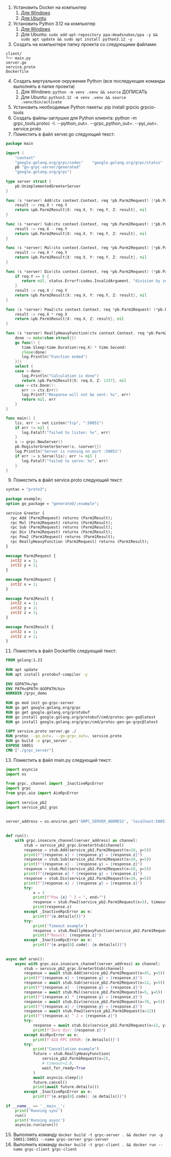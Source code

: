 1. Установить Docker на компьютер
    1. [Для Windows](https://docs.docker.com/desktop/setup/install/windows-install/)
    2. [Для Ubuntu](https://docs.docker.com/engine/install/)
2. Установить Python 3.12 на компьютер
	1. [Для Windows](https://www.python.org/ftp/python/3.12.8/python-3.12.8-amd64.exe)
	2. Для Ubuntu: `sudo add-apt-repository ppa:deadsnakes/ppa -y && sudo apt update && sudo apt install python3.12 -y`
3. Создать на компьютере папку проекта со следующими файлами:
```
client/
└── main.py
server.go
service.proto
Dockerfile
```
4. Создать виртуальное окружение Python (все последующие команды выполнять в папке проекта)
    1. Для Windows: `python -m venv .venv && source` ДОПИСАТЬ
    2. Для Ubuntu: `python3.12 -m venv .venv && source .venv/bin/activate`
5. Установить необходимые Python пакеты: pip install grpcio grpcio-tools
6. Создать файлы-заглушки для Python клиента: python -m grpc_tools.protoc -I. --python_out=. --grpc_python_out=. --pyi_out=. service.proto
7. Поместить в файл server.go следующий текст:
```go
package main  
  
import (  
    "context"  
    "google.golang.org/grpc/codes"    "google.golang.org/grpc/status"    "log"    "net"    "time"  
    pb "go-grpc-server/generated"  
    "google.golang.org/grpc")  
  
type server struct {  
    pb.UnimplementedGreeterServer  
}  
  
func (s *server) Add(ctx context.Context, req *pb.Parm2Request) (*pb.Parm2Result, error) {  
    result := req.X + req.Y  
    return &pb.Parm2Result{X: req.X, Y: req.Y, Z: result}, nil  
}  
  
func (s *server) Sub(ctx context.Context, req *pb.Parm2Request) (*pb.Parm2Result, error) {  
    result := req.X - req.Y  
    return &pb.Parm2Result{X: req.X, Y: req.Y, Z: result}, nil  
}  
  
func (s *server) Mul(ctx context.Context, req *pb.Parm2Request) (*pb.Parm2Result, error) {  
    result := req.X * req.Y  
    return &pb.Parm2Result{X: req.X, Y: req.Y, Z: result}, nil  
}  
  
func (s *server) Div(ctx context.Context, req *pb.Parm2Request) (*pb.Parm2Result, error) {  
    if req.Y == 0 {  
       return nil, status.Errorf(codes.InvalidArgument, "division by zero")  
    }  
    result := req.X / req.Y  
    return &pb.Parm2Result{X: req.X, Y: req.Y, Z: result}, nil  
}  
  
func (s *server) Pow2(ctx context.Context, req *pb.Parm1Request) (*pb.Parm1Result, error) {  
    result := req.X * req.X  
    return &pb.Parm1Result{X: req.X, Z: result}, nil  
}  
  
func (s *server) ReallyHeavyFunction(ctx context.Context, req *pb.Parm2Request) (*pb.Parm1Result, error) {  
    done := make(chan struct{})  
    go func() {  
       time.Sleep(time.Duration(req.X) * time.Second)  
       close(done)  
       log.Println("Function ended")  
    }()  
    select {  
    case <-done:  
       log.Println("Calculation is done")  
       return &pb.Parm1Result{X: req.X, Z: 1337}, nil  
    case <-ctx.Done():  
       err := ctx.Err()  
       log.Printf("Response will not be sent: %s", err)  
       return nil, err  
    }  
}  

func main() {  
    lis, err := net.Listen("tcp", ":50051")  
    if err != nil {  
       log.Fatalf("failed to listen: %v", err)  
    }  
    s := grpc.NewServer()  
    pb.RegisterGreeterServer(s, &server{})  
    log.Println("Server is running on port :50051")  
    if err := s.Serve(lis); err != nil {  
       log.Fatalf("failed to serve: %v", err)  
    }  
}
```
9. Поместить в файл service.proto следующий текст:
```proto
syntax = "proto3";  
  
package example;  
option go_package = "generated/;example";  
  
service Greeter {  
  rpc Add (Parm2Request) returns (Parm2Result);  
  rpc Mul (Parm2Request) returns (Parm2Result);  
  rpc Sub (Parm2Request) returns (Parm2Result);  
  rpc Div (Parm2Request) returns (Parm2Result);  
  rpc Pow2 (Parm1Request) returns (Parm1Result);  
  rpc ReallyHeavyFunction (Parm2Request) returns (Parm1Result);  
}  
  
message Parm2Request {  
  int32 x = 1;  
  int32 y = 2;  
}  
  
message Parm1Request {  
  int32 x = 1;  
}  
  
message Parm2Result {  
  int32 x = 1;  
  int32 y = 2;  
  int32 z = 3;  
}  
  
message Parm1Result {  
  int32 x = 1;  
  int32 z = 2;  
}
```
11. Поместить в файл Dockerfile следующий текст:
```Dockerfile
FROM golang:1.23  
  
RUN apt update  
RUN apt install protobuf-compiler -y  
  
ENV GOPATH=/go  
ENV PATH=$PATH:$GOPATH/bin  
WORKDIR /grpc_demo  
  
RUN go mod init go-grpc-server  
RUN go get google.golang.org/grpc  
RUN go get google.golang.org/protobuf  
RUN go install google.golang.org/protobuf/cmd/protoc-gen-go@latest  
RUN go install google.golang.org/grpc/cmd/protoc-gen-go-grpc@latest  
  
COPY service.proto server.go ./  
RUN protoc --go_out=. --go-grpc_out=. service.proto  
RUN go build -o grpc_server .  
EXPOSE 50051  
CMD ["./grpc_server"]
```
13. Поместить в файл main.py следующий текст:
```python
import asyncio  
import os  
  
from grpc._channel import _InactiveRpcError  
import grpc  
from grpc.aio import AioRpcError  
  
import service_pb2  
import service_pb2_grpc  
  
  
server_address = os.environ.get('GRPC_SERVER_ADDRESS', 'localhost:50051')  
  
  
def run():  
    with grpc.insecure_channel(server_address) as channel:  
        stub = service_pb2_grpc.GreeterStub(channel)  
        response = stub.Add(service_pb2.Parm2Request(x=10, y=5))  
        print(f"{response.x} + {response.y} = {response.z}")  
        response = stub.Sub(service_pb2.Parm2Request(x=10, y=5))  
        print(f"{response.x} - {response.y} = {response.z}")  
        response = stub.Mul(service_pb2.Parm2Request(x=10, y=5))  
        print(f"{response.x} * {response.y} = {response.z}")  
        response = stub.Div(service_pb2.Parm2Request(x=10, y=5))  
        print(f"{response.x} / {response.y} = {response.z}")  
        try:  
            x = 3  
            print(f"Pow {x} ^ 2 = ", end="")  
            response = stub.Pow2(service_pb2.Parm1Request(x=3), timeout=3)  
            print(response.z)  
        except _InactiveRpcError as e:  
            print(f"{e.details()}")  
        try:  
            print('Timeout example')  
            response = stub.ReallyHeavyFunction(service_pb2.Parm1Request(x=2), timeout=1.0)  
            print(f"Result: {response.z}")  
        except _InactiveRpcError as e:  
            print(f"{e.args[0].code}: {e.details()}")  
  
  
async def arun():  
    async with grpc.aio.insecure_channel(server_address) as channel:  
        stub = service_pb2_grpc.GreeterStub(channel)  
        response = await stub.Add(service_pb2.Parm2Request(x=45, y=5))  
        print(f"{response.x} + {response.y} = {response.z}")  
        response = await stub.Sub(service_pb2.Parm2Request(x=12, y=5))  
        print(f"{response.x} - {response.y} = {response.z}")  
        response = await stub.Mul(service_pb2.Parm2Request(x=5, y=5))  
        print(f"{response.x} * {response.y} = {response.z}")  
        response = await stub.Div(service_pb2.Parm2Request(x=76, y=5))  
        print(f"{response.x} / {response.y} = {response.z}")  
        response = await stub.Pow2(service_pb2.Parm1Request(x=12))  
        print(f"{response.x} ^ 2 = {response.z}")  
        try:  
            response = await stub.Div(service_pb2.Parm2Request(x=12, y=0))  
            print(f"Zero div: {response.z}")  
        except AioRpcError as e:  
            print(f'AIO RPC ERROR: {e.details()}')  
        try:  
            print("Cancellation example")  
            future = stub.ReallyHeavyFunction(  
                service_pb2.Parm1Request(x=2),  
                # timeout=1.0,  
                wait_for_ready=True  
            )  
            await asyncio.sleep(1)  
            future.cancel()  
            print(await future.details())  
        except _InactiveRpcError as e:  
            print(f"{e.args[0].code}: {e.details()}")  
  
if __name__ == '__main__':  
    print('Running sync')  
    run()  
    print('Running async')  
    asyncio.run(arun())
```
15. Выполнить команду `docker build -t grpc-server . && docker run -p 50051:50051 --name grpc-server grpc-server`
16. Выполнить команду `docker build -t grpc-client . && docker run --name grpc-client grpc-client`